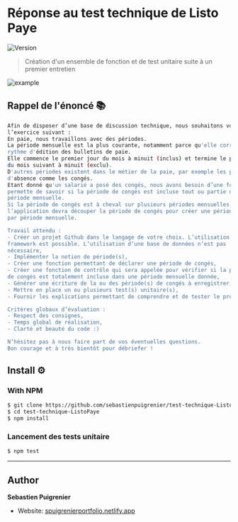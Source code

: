 # Réponse au test technique de Listo Paye

![Version](https://img.shields.io/badge/version-1.0-blue.svg?cacheSeconds=2592000)


> Création d'un ensemble de fonction et de test unitaire suite à un premier entretien

![example](https://listopaye.fr/wp-content/uploads/2020/01/logo-listopaye-50.png)

## Rappel de l'énoncé 📚

```sh
Afin de disposer d’une base de discussion technique, nous souhaitons vous proposer
l’exercice suivant :
En paie, nous travaillons avec des périodes.
La période mensuelle est la plus courante, notamment parce qu'elle correspond au
rythme d'édition des bulletins de paie.
Elle commence le premier jour du mois à minuit (inclus) et termine le premier jour
du mois suivant à minuit (exclu).
D'autres périodes existent dans le métier de la paie, par exemple les périodes
d'absence comme les congés.
Etant donné qu'un salarié a posé des congés, nous avons besoin d’une fonction qui
permette de savoir si la période de congés est incluse tout ou partie dans une
période mensuelle.
Si la période de congés est à cheval sur plusieurs périodes mensuelles,
l’application devra découper la période de congés pour créer une période de congés
par période mensuelle.

Travail attendu :
- Créer un projet Github dans le langage de votre choix. L’utilisation d’un
framework est possible. L’utilisation d’une base de données n’est pas
nécessaire,
- Implémenter la notion de période(s),
- Créer une fonction permettant de déclarer une période de congés,
- Créer une fonction de contrôle qui sera appelée pour vérifier si la période
de congés est totalement incluse dans une période mensuelle donnée,
- Générer une écriture de la ou des période(s) de congés à enregistrer,
- Mettre en place un ou plusieurs test(s) unitaire(s),
- Fournir les explications permettant de comprendre et de tester le projet.

Critères globaux d’évaluation :
- Respect des consignes,
- Temps global de réalisation,
- Clarté et beauté du code :)

N’hésitez pas à nous faire part de vos éventuelles questions.
Bon courage et à très bientôt pour débriefer !
```

## Install ⚙️

### With NPM

```sh
$ git clone https://github.com/sebastienpuigrenier/test-technique-ListoPaye.git
$ cd test-technique-ListoPaye
$ npm install
```
### Lancement des tests unitaire

```sh
$ npm test
```


---

## Author

**Sebastien Puigrenier**

- Website: [spuigrenierportfolio.netlify.app](https://spuigrenierportfolio.netlify.app/)
